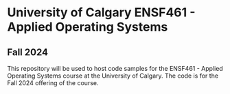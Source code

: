 # University of Calgary ENSF461 - Applied Operating Systems
## Fall 2024

This repository will be used to host code samples for the ENSF461 - Applied Operating Systems course at the University of Calgary. The code is for the Fall 2024 offering of the course.
